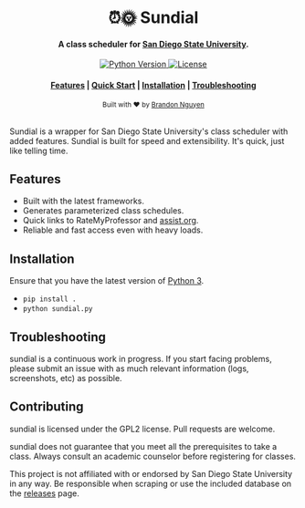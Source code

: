 <h1 align="center">
    ⏰🌞 Sundial
</h1>
<h4 align="center">
    A class scheduler for <a href="https://www.sdsu.edu/">San Diego State University</a>.
</h4>

<p align="center">
    <!-- Python Version -->
    <a href="https://www.python.org/downloads/">
        <img src="https://badgen.net/badge/python/3.8.3/?color=green" alt="Python Version" />
    </a>
    <a href="https://github.com/gnuyent/sundial/blob/master/LICENSE">
        <img src="https://badgen.net/badge/license/GPL2/orange" alt="License" />
    </a>
</p>

<div align="center">
    <h4>
        <a href="#features">Features</a> |
        <a href="#quick-start">Quick Start</a> |
        <a href="#installation">Installation</a> |
        <a href="#troubleshooting">Troubleshooting</a>
    </h4>
</div>

<div align="center">
    <sub>Built with ❤ by <a href="https://github.com/gnuyent">Brandon Nguyen</a>
    </sub>
</div>
<br>

Sundial is a wrapper for San Diego State University's class scheduler with added features. Sundial
is built for speed and extensibility. It's quick, just like telling time.

## Features
* Built with the latest frameworks.
* Generates parameterized class schedules.
* Quick links to RateMyProfessor and [assist.org](https://assist.org/).
* Reliable and fast access even with heavy loads.

## Installation
Ensure that you have the latest version of [Python 3](https://www.python.org/downloads/).

* `pip install .`
* `python sundial.py`

## Troubleshooting
sundial is a continuous work in progress. If you start facing problems, please submit an issue with as much relevant
information (logs, screenshots, etc) as possible.

## Contributing
sundial is licensed under the GPL2 license. Pull requests are welcome.

sundial does not guarantee that you meet all the prerequisites to take a class. Always consult an academic counselor
before registering for classes.

This project is not affiliated with or endorsed by San Diego State University in any way. Be responsible when scraping
or use the included database on the [releases](https://github.com/gnuyent/sundial/releases) page.
